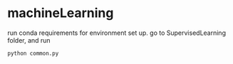 # machineLearning

run conda requirements for environment set up.
go to SupervisedLearning folder, and run
```
python common.py
```